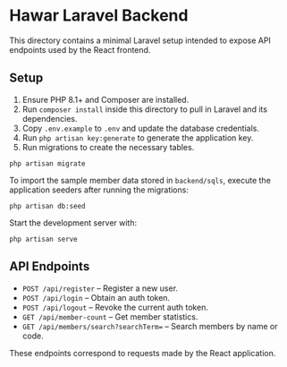 # Hawar Laravel Backend

This directory contains a minimal Laravel setup intended to expose API endpoints used by the React frontend.

## Setup

1. Ensure PHP 8.1+ and Composer are installed.
2. Run `composer install` inside this directory to pull in Laravel and its dependencies.
3. Copy `.env.example` to `.env` and update the database credentials.
4. Run `php artisan key:generate` to generate the application key.
5. Run migrations to create the necessary tables.

```
php artisan migrate
```

To import the sample member data stored in `backend/sqls`, execute the
application seeders after running the migrations:

```
php artisan db:seed
```

Start the development server with:

```
php artisan serve
```

## API Endpoints

- `POST /api/register` – Register a new user.
- `POST /api/login` – Obtain an auth token.
- `POST /api/logout` – Revoke the current auth token.
- `GET /api/member-count` – Get member statistics.
- `GET /api/members/search?searchTerm=` – Search members by name or code.

These endpoints correspond to requests made by the React application.
